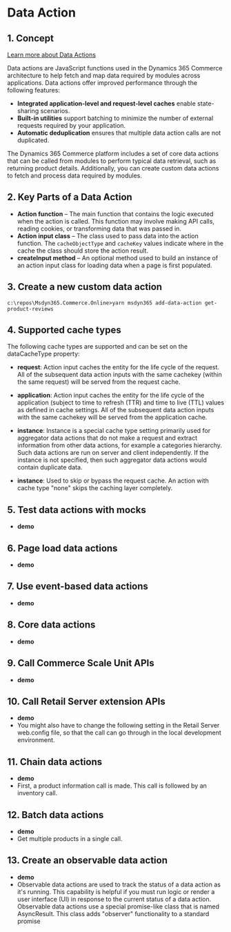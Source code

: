 # Data Action

## 1. Concept

[Learn more about Data Actions](https://learn.microsoft.com/en-us/dynamics365/commerce/e-commerce-extensibility/data-actions)

Data actions are JavaScript functions used in the Dynamics 365 Commerce architecture to help fetch and map data required by modules across applications. Data actions offer improved performance through the following features:

- **Integrated application-level and request-level caches** enable state-sharing scenarios.
- **Built-in utilities** support batching to minimize the number of external requests required by your application.
- **Automatic deduplication** ensures that multiple data action calls are not duplicated.

The Dynamics 365 Commerce platform includes a set of core data actions that can be called from modules to perform typical data retrieval, such as returning product details. Additionally, you can create custom data actions to fetch and process data required by modules.

## 2. Key Parts of a Data Action

- **Action function** – The main function that contains the logic executed when the action is called. This function may involve making API calls, reading cookies, or transforming data that was passed in.
- **Action input class** – The class used to pass data into the action function. The `cacheObjectType` and `cacheKey` values indicate where in the cache the class should store the action result.
- **createInput method** – An optional method used to build an instance of an action input class for loading data when a page is first populated.

## 3. Create a new custom data action
```
c:\repos\Msdyn365.Commerce.Online>yarn msdyn365 add-data-action get-product-reviews
```
## 4. Supported cache types
The following cache types are supported and can be set on the dataCacheType property:

- **request**: Action input caches the entity for the life cycle of the request. All of the subsequent data action inputs with the same cachekey (within the same request) will be served from the request cache.

- **application**: Action input caches the entity for the life cycle of the application (subject to time to refresh (TTR) and time to live (TTL) values as defined in cache settings. All of the subsequent data action inputs with the same cachekey will be served from the application cache.

- **instance**: Instance is a special cache type setting primarily used for aggregator data actions that do not make a request and extract information from other data actions, for example a categories hierarchy. Such data actions are run on server and client independently. If the instance is not specified, then such aggregator data actions would contain duplicate data.

- **instance**: Used to skip or bypass the request cache. An action with cache type "none" skips the caching layer completely.

## 5. Test data actions with mocks
- **demo**

## 6. Page load data actions
- **demo**

## 7. Use event-based data actions
- **demo**

## 8. Core data actions
- **demo**

## 9. Call Commerce Scale Unit APIs
- **demo**
  
## 10. Call Retail Server extension APIs
- **demo**
- You might also have to change the following setting in the Retail Server web.config file, so that the call can go through in the local development environment.
## 11.  Chain data actions
- **demo**
- First, a product information call is made. This call is followed by an inventory call.
## 12.  Batch data actions
- **demo**
- Get multiple products in a single call.

## 13. Create an observable data action
- **demo**
- Observable data actions are used to track the status of a data action as it's running. This capability is helpful if you must run logic or render a user interface (UI) in response to the current status of a data action. Observable data actions use a special promise-like class that is named AsyncResult. This class adds "observer" functionality to a standard promise
